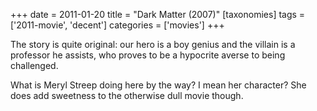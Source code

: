 +++
date = 2011-01-20
title = "Dark Matter (2007)"
[taxonomies]
tags = ['2011-movie', 'decent']
categories = ['movies']
+++

The story is quite original: our hero is a boy genius and the villain is
a professor he assists, who proves to be a hypocrite averse to being
challenged.

What is Meryl Streep doing here by the way? I mean her character? She
does add sweetness to the otherwise dull movie though.
